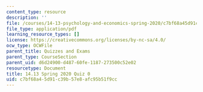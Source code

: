 ```yaml
---
content_type: resource
description: ''
file: /courses/14-13-psychology-and-economics-spring-2020/c7bf68a45d91c39b57e8afc95b51f9cc_MIT14_13S20_quiz0.pdf
file_type: application/pdf
learning_resource_types: []
license: https://creativecommons.org/licenses/by-nc-sa/4.0/
ocw_type: OCWFile
parent_title: Quizzes and Exams
parent_type: CourseSection
parent_uid: d6d24900-d487-60fe-1187-273500c52e02
resourcetype: Document
title: 14.13 Spring 2020 Quiz 0
uid: c7bf68a4-5d91-c39b-57e8-afc95b51f9cc
---
```

